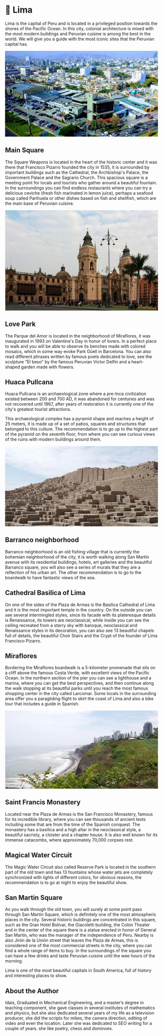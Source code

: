 # 🌇 Lima

Lima is the capital of Peru and is located in a privileged position towards the shores of the Pacific Ocean. In this city, colonial architecture is mixed with the most modern buildings and Peruvian cuisine is among the best in the world. We will give you a guide with the most iconic sites that the Peruvian capital has.

![Lima City](_static/images/lima/lima-city.jpg)

## Main Square

The Square Weapons is located in the heart of the historic center and it was there that Francisco Pizarro founded the city in 1535, it is surrounded by important buildings such as the Cathedral, the Archbishop's Palace, the Government Palace and the Sagrario Church. This spacious square is a meeting point for locals and tourists who gather around a beautiful fountain. In the surroundings you can find endless restaurants where you can try a delicious ceviche (fresh fish marinated in lemon juice), perhaps a seafood soup called Parihuela or other dishes based on fish and shellfish, which are the main base of Peruvian cuisine.

![Main Square](_static/images/lima/main-square.jpg)

## Love Park

The Parque del Amor is located in the neighborhood of Miraflores, it was inaugurated in 1993 on Valentine's Day in honor of lovers. In a perfect place to walk and you will be able to observe its benches made with colored mosaics, which in some way evoke Park Güell in Barcelona. You can also read different phrases written by famous poets dedicated to love, see the sculpture "El beso" by the famous Peruvian Victor Delfin and a heart-shaped garden made with flowers.

## Huaca Pullcana

Huaca Pullcana is an archaeological zone where a pre-Inca civilization existed between 200 and 700 AD, it was abandoned for centuries and was not recovered until 1967, after years of restoration it is currently one of the city's greatest tourist attractions.

This archaeological complex has a pyramid shape and reaches a height of 25 meters, it is made up of a set of patios, squares and structures that belonged to this culture. The recommendation is to go up to the highest part of the pyramid on the seventh floor, from where you can see curious views of the ruins with modern buildings around them.

![Huaca Pullcana](_static/images/lima/huaca-pullcana.jpg)

## Barranco neighborhood

Barranco neighborhood is an old fishing village that is currently the bohemian neighborhood of the city, it is worth walking along San Martín avenue with its residential buildings, hotels, art galleries and the beautiful Barranco square, you will also see a series of murals that they are a reflection of his urban art. The other recommendation is to go to the boardwalk to have fantastic views of the sea.

## Cathedral Basilica of Lima

On one of the sides of the Plaza de Armas is the Basilica Cathedral of Lima and it is the most important temple in the country. On the outside you can see several intermingled styles, since its facade with its plateresque details is Renaissance, its towers are neoclassical, while inside you can see the ceiling recreated from a starry sky with baroque, neoclassical and Renaissance styles in its decoration, you can also see 13 beautiful chapels full of details, the beautiful Choir Stairs and the Crypt of the founder of Lima Francisco Pizarro.

## Miraflores

Bordering the Miraflores boardwalk is a 5-kilometer promenade that sits on a cliff above the famous Costa Verde, with excellent views of the Pacific Ocean. In the northern section of the pier you can see a lighthouse and a marina, where you can get the best perspectives, and then continue along the walk stopping at its beautiful parks until you reach the most famous shopping center in the city called Larcomar. Some locals in the surrounding area offer you a paragliding flight to skirt the coast of Lima and also a bike tour that includes a guide in Spanish.

![Miraflores](_static/images/lima/miraflores.jpg)

## Saint Francis Monastery

Located near the Plaza de Armas is the San Francisco Monastery, famous for its incredible library, where you can see thousands of ancient texts including some that are from the time of the Spanish conquest. The monastery has a basilica and a high altar in the neoclassical style, a beautiful sacristy, a cloister and a chapter house. It is also well known for its immense catacombs, where approximately 70,000 corpses rest.

## Magical Water Circuit

The Magic Water Circuit also called Reserve Park is located in the southern part of the old town and has 13 fountains whose water jets are completely synchronized with lights of different colors, for obvious reasons, the recommendation is to go at night to enjoy the beautiful show.

## San Martin Square

As you walk through the old town, you will surely at some point pass through San Martín Square, which is definitely one of the most atmospheric places in the city. Several historic buildings are concentrated in this square, such as the Gran Hotel Bolívar, the Giacoletti building, the Colón Theater and in the center of the square there is a statue erected in honor of General San Martín, who was the manager of the independence of Peru. Nearby is also Jirón de la Unión street that leaves the Plaza de Armas, this is considered one of the most commercial streets in the city, where you can find a whole range of items to buy. In the surroundings of the square you can have a few drinks and taste Peruvian cuisine until the wee hours of the morning.

Lima is one of the most beautiful capitals in South America, full of history and interesting places to show.

## About the Author

Idais, Graduated in Mechanical Engineering, and a master’s degree in teaching component, she gave classes in several institutes of mathematics and physics, but she also dedicated several years of my life as a television producer, she did the scripts for mikes, the camera direction, editing of video and even the location. Later she was dedicated to SEO writing for a couple of years. she like poetry, chess and dominoes.
